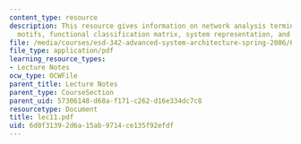 ```yaml
---
content_type: resource
description: This resource gives information on network analysis terminology -notated,
  motifs, functional classification matrix, system representation, and coarse-graining.
file: /media/courses/esd-342-advanced-system-architecture-spring-2006/6d0f31392d6a15ab9714ce135f92efdf_lec11.pdf
file_type: application/pdf
learning_resource_types:
- Lecture Notes
ocw_type: OCWFile
parent_title: Lecture Notes
parent_type: CourseSection
parent_uid: 57306148-d68a-f171-c262-d16e334dc7c8
resourcetype: Document
title: lec11.pdf
uid: 6d0f3139-2d6a-15ab-9714-ce135f92efdf
---
```

